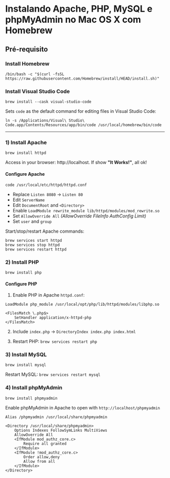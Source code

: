 # Instalando Apache, PHP, MySQL e phpMyAdmin no Mac OS X com Homebrew

## Pré-requisito

### Install Homebrew

```
/bin/bash -c "$(curl -fsSL https://raw.githubusercontent.com/Homebrew/install/HEAD/install.sh)"
```

### Install Visual Studio Code

```
brew install --cask visual-studio-code
```

Sets `code` as the default command for editing files in Visual Studio Code:

```
ln -s /Applications/Visual\ Studio\ Code.app/Contents/Resources/app/bin/code /usr/local/homebrew/bin/code
```
----
### 1) Install Apache
```
brew install httpd
```
Access in your browser: http://localhost. If show **"It Works!"**, all ok!

#### Configure Apache

```
code /usr/local/etc/httpd/httpd.conf
```

- Replace `Listen 8080` -> `Listen 80`
- Edit `ServerName`
- Edit `DocumentRoot` and `<Directory>`
- Enable `LoadModule rewrite_module lib/httpd/modules/mod_rewrite.so`
- Set `AllowOverride All` _(AllowOverride FileInfo AuthConfig Limit)_
- Set `user` and `group`

Start/stop/restart Apache commands:

```
brew services start httpd
brew services stop httpd
brew services restart httpd
```

### 2) Install PHP
```
brew install php
``` 

#### Configure PHP

1. Enable PHP in Apache `httpd.conf`: 
```
LoadModule php_module /usr/local/opt/php/lib/httpd/modules/libphp.so

<FilesMatch \.php$>
    SetHandler application/x-httpd-php
</FilesMatch>
```

2. Include `index.php` -> `DirectoryIndex index.php index.html`

3. Restart PHP: `brew services restart php`

### 3) Install MySQL
```
brew install mysql
``` 

Restart MySQL: `brew services restart mysql`

### 4) Install phpMyAdmin

```
brew install phpmyadmin
```

Enable phpMyAdmin in Apache to open with `http://localhost/phpmyadmin`
```
Alias /phpmyadmin /usr/local/share/phpmyadmin
    
<Directory /usr/local/share/phpmyadmin>
    Options Indexes FollowSymLinks MultiViews
    AllowOverride All
    <IfModule mod_authz_core.c>
        Require all granted
    </IfModule>
    <IfModule !mod_authz_core.c>
        Order allow,deny
        Allow from all
    </IfModule>
</Directory>
```
